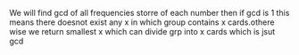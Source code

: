 ​We will find gcd of all frequencies storre of each number then if gcd is 1 this means there doesnot exist any x in which group contains x cards.othere wise we return smallest x which can divide grp into x cards which is jsut gcd
